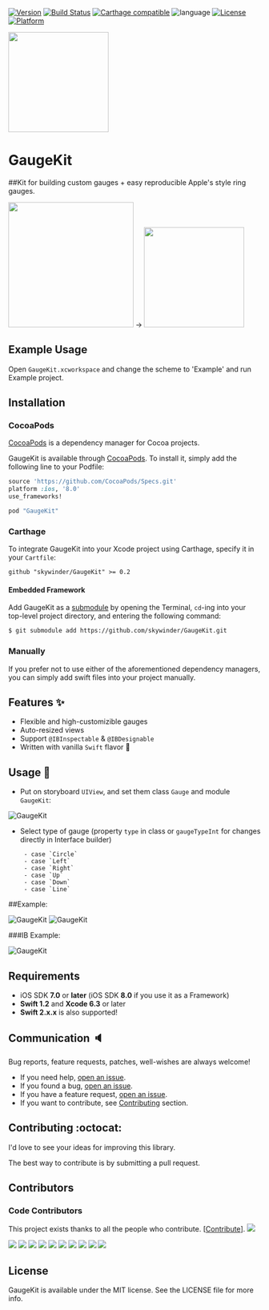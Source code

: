 [![Version](https://img.shields.io/cocoapods/v/GaugeKit.svg?style=flat)](http://cocoapods.org/pods/GaugeKit)
[![Build Status](https://travis-ci.org/skywinder/GaugeKit.svg)](https://travis-ci.org/skywinder/GaugeKit)
[![Carthage compatible](https://img.shields.io/badge/Carthage-compatible-4BC51D.svg?style=flat)](https://github.com/Carthage/Carthage)
![language](https://img.shields.io/badge/Language-%20Swift%20-orange.svg)
[![License](https://img.shields.io/cocoapods/l/GaugeKit.svg?style=flat)](http://cocoapods.org/pods/GaugeKit)
[![Platform](https://img.shields.io/cocoapods/p/GaugeKit.svg?style=flat)](http://cocoapods.org/pods/GaugeKit)

<img src="https://raw.githubusercontent.com/skywinder/GaugeKit/master/Images/GK.PNG" width="200">

# GaugeKit
##Kit for building custom gauges + easy reproducible Apple's style ring gauges.

<img src="https://raw.githubusercontent.com/skywinder/GaugeKit/master/Images/appleFitness.png" width="250">
->
<img src="https://raw.githubusercontent.com/skywinder/GaugeKit/master/Images/gauge.gif" width="200">



## Example Usage

Open `GaugeKit.xcworkspace` and change the scheme to 'Example' and run Example project.

## Installation

### CocoaPods

[CocoaPods](http://cocoapods.org) is a dependency manager for Cocoa projects.

GaugeKit is available through [CocoaPods](http://cocoapods.org). To install
it, simply add the following line to your Podfile:

```ruby
source 'https://github.com/CocoaPods/Specs.git'
platform :ios, '8.0'
use_frameworks!

pod "GaugeKit"
```

### Carthage

To integrate GaugeKit into your Xcode project using Carthage, specify it in your `Cartfile`:

```ogdl
github "skywinder/GaugeKit" >= 0.2
```


#### Embedded Framework

Add GaugeKit as a [submodule](http://git-scm.com/docs/git-submodule) by opening the Terminal, `cd`-ing into your top-level project directory, and entering the following command:

```bash
$ git submodule add https://github.com/skywinder/GaugeKit.git
```

### Manually

If you prefer not to use either of the aforementioned dependency managers, you can simply add swift files into your project manually.


## Features :sparkles:

- Flexible and high-customizible gauges
- Auto-resized views
- Support `@IBInspectable` & `@IBDesignable`
- Written with vanilla `Swift` flavor :baby_chick:

## Usage :rainbow:

- Put on storyboard `UIView`, and set them class `Gauge` and module `GaugeKit`:

![GaugeKit](https://raw.githubusercontent.com/skywinder/GaugeKit/master/Images/IB_class.png)

- Select type of gauge (property `type` in class or `gaugeTypeInt` for changes directly in Interface builder)

       - case `Circle`
       - case `Left`
       - case `Right`
       - case `Up`
       - case `Down`
       - case `Line`

##Example:

![GaugeKit](https://raw.githubusercontent.com/skywinder/GaugeKit/master/Images/GaugeKit_sreenshot2.jpg)
![GaugeKit](https://raw.githubusercontent.com/skywinder/GaugeKit/master/Images/SWGauge_example.gif)

###IB Example:

![GaugeKit](https://raw.githubusercontent.com/skywinder/GaugeKit/master/Images/ib_example_1.gif)

## Requirements

- iOS SDK **7.0** or **later** (iOS SDK **8.0** if you use it as a Framework)
- **Swift 1.2** and **Xcode 6.3** or later
- **Swift 2.x.x** is also supported!

## Communication :speaker:

Bug reports, feature requests, patches, well-wishes are always welcome!

- If you need help, [open an issue](https://github.com/skywinder/GaugeKit/issues/new).
- If you found a bug, [open an issue](https://github.com/skywinder/GaugeKit/issues/new).
- If you have a feature request, [open an issue](https://github.com/skywinder/GaugeKit/issues/new).
- If you want to contribute, see [Contributing](https://github.com/skywinder/GaugeKit#contributing-octocat) section.

## Contributing :octocat:
I'd love to see your ideas for improving this library.

The best way to contribute is by submitting a pull request.

## Contributors

### Code Contributors

This project exists thanks to all the people who contribute. [[Contribute](CONTRIBUTING.md)].
<a href="https://github.com/skywinder/GaugeKit/graphs/contributors"><img src="https://opencollective.com/GaugeKit/contributors.svg?width=890&button=false" /></a>

<a href="https://opencollective.com/GaugeKit/organization/0/website"><img src="https://opencollective.com/GaugeKit/organization/0/avatar.svg"></a>
<a href="https://opencollective.com/GaugeKit/organization/1/website"><img src="https://opencollective.com/GaugeKit/organization/1/avatar.svg"></a>
<a href="https://opencollective.com/GaugeKit/organization/2/website"><img src="https://opencollective.com/GaugeKit/organization/2/avatar.svg"></a>
<a href="https://opencollective.com/GaugeKit/organization/3/website"><img src="https://opencollective.com/GaugeKit/organization/3/avatar.svg"></a>
<a href="https://opencollective.com/GaugeKit/organization/4/website"><img src="https://opencollective.com/GaugeKit/organization/4/avatar.svg"></a>
<a href="https://opencollective.com/GaugeKit/organization/5/website"><img src="https://opencollective.com/GaugeKit/organization/5/avatar.svg"></a>
<a href="https://opencollective.com/GaugeKit/organization/6/website"><img src="https://opencollective.com/GaugeKit/organization/6/avatar.svg"></a>
<a href="https://opencollective.com/GaugeKit/organization/7/website"><img src="https://opencollective.com/GaugeKit/organization/7/avatar.svg"></a>
<a href="https://opencollective.com/GaugeKit/organization/8/website"><img src="https://opencollective.com/GaugeKit/organization/8/avatar.svg"></a>
<a href="https://opencollective.com/GaugeKit/organization/9/website"><img src="https://opencollective.com/GaugeKit/organization/9/avatar.svg"></a>

## License

GaugeKit is available under the MIT license. See the LICENSE file for more info.
